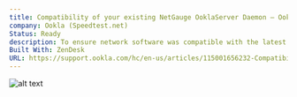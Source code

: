 ```yaml
---
title: Compatibility of your existing NetGauge OoklaServer Daemon – Ookla Speedtest Custom
company: Ookla (Speedtest.net)
Status: Ready
description: To ensure network software was compatible with the latest JavaScript client technology, Ookla's database of licensed vendors needed to update the server-side component hosted in their network. Since it was not always possible to remotely verify each instance due to vendor side networking security limitations, we provided a tutorial to help manually check the version on the server.
Built With: ZenDesk
URL: https://support.ookla.com/hc/en-us/articles/115001656232-Compatibility-of-your-existing-NetGauge-OoklaServer-Daemon
---
```


![alt text](../../static/work/images/compat.png)
